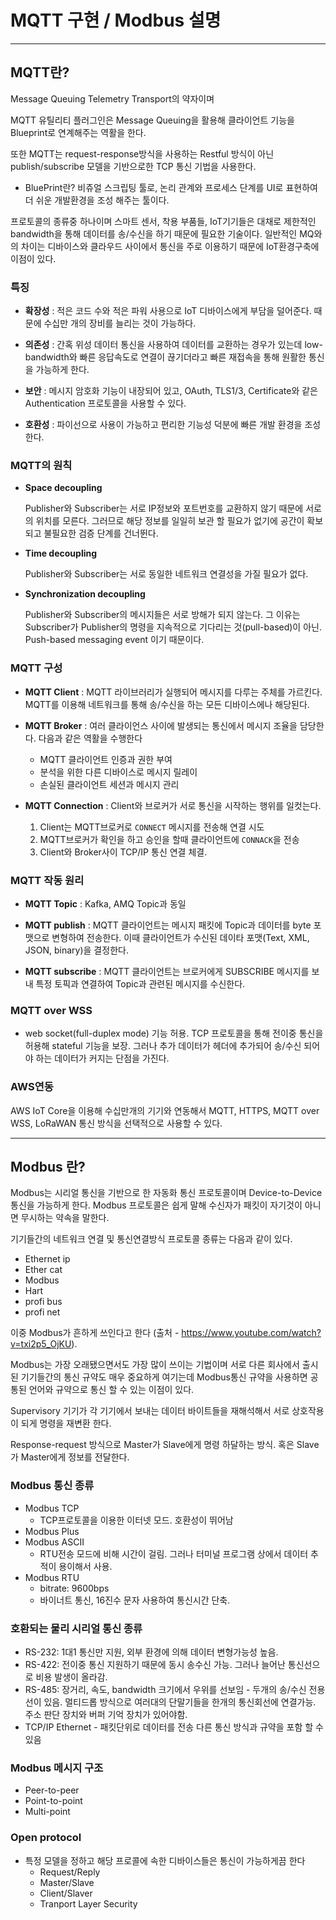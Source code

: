 
# MQTT 구현 / Modbus 설명

---

## MQTT란?

Message Queuing Telemetry Transport의 약자이며

MQTT 유틸리티 플러그인은 Message Queuing을 활용해 클라이언트 기능을 Blueprint로 연계해주는 역활을 한다.

또한 MQTT는 request-response방식을 사용하는 Restful 방식이 아닌 publish/subscribe 모델을 기반으로한 TCP 통신 기법을 사용한다.

-  BluePrint란?
비쥬얼 스크립팅 툴로, 논리 관계와 프로세스 단계를 UI로 표현하여 더 쉬운 개발환경을 조성 해주는 툴이다.

   
프로토콜의 종류중 하나이며 스마트 센서, 착용 부품들, IoT기기들은 대채로 제한적인 bandwidth을 통해 데이터를 송/수신을 하기 때문에 필요한 기술이다.
일반적인 MQ와의 차이는 디바이스와 클라우드 사이에서 통신을 주로 이용하기 때문에 IoT환경구축에 이점이 있다.

### 특징

- **확장성** : 적은 코드 수와 적은 파워 사용으로 IoT 디바이스에게 부담을 덜어준다. 때문에 수십만 개의 장비를 늘리는 것이 가능하다.


- **의존성** : 간혹 위성 데이터 통신을 사용하여 데이터를 교환하는 경우가 있는데 low-bandwidth와 빠른 응답속도로 연결이 끊기더라고 빠른 재접속을 통해 원활한 통신을 가능하게 한다.


- **보안** : 메시지 암호화 기능이 내장되어 있고, OAuth, TLS1/3, Certificate와 같은 Authentication 프로토콜을 사용할 수 있다.


- **호환성** : 파이선으로 사용이 가능하고 편리한 기능성 덕분에 빠른 개발 환경을 조성한다.


### MQTT의 원칙

- **Space decoupling**

  Publisher와 Subscriber는 서로 IP정보와 포트번호를 교환하지 않기 때문에 서로의 위치를 모른다. 그러므로 해당 정보를 일일히 보관 할 필요가 없기에 공간이 확보되고 불필요한 검증 단계를 건너뛴다.


- **Time decoupling**

  Publisher와 Subscriber는 서로 동일한 네트워크 연결성을 가질 필요가 없다.

- **Synchronization decoupling**

  Publisher와 Subscriber의 메시지들은 서로 방해가 되지 않는다. 그 이유는 Subscriber가 Publisher의 명령을 지속적으로 기다리는 것(pull-based)이 아닌. Push-based messaging event 이기 때문이다.

### MQTT 구성

- **MQTT Client** :  MQTT 라이브러리가 실행되어 메시지를 다루는 주체를 가르킨다. MQTT를 이용해 네트워크를 통해 송/수신을 하는 모든 디바이스에나 해당된다.


- **MQTT Broker** : 여러 클라이언스 사이에 발생되는 통신에서 메시지 조율을 담당한다. 다음과 같은 역활을 수행한다
  - MQTT 클라이언트 인증과 권한 부여
  - 분석을 위한 다른 디바이스로 메시지 릴레이
  - 손실된 클라이언트 세션과 메시지 관리


- **MQTT Connection** : Client와 브로커가 서로 통신을 시작하는 행위를 일컷는다.
  1. Client는 MQTT브로커로 `CONNECT` 메시지를 전송해 연결 시도
  2. MQTT브로커가 확인을 하고 승인을 할때 클라이언트에 `CONNACK`을 전송
  3. Client와 Broker사이 TCP/IP 통신 연결 체결.


### MQTT 작동 원리

- **MQTT Topic** : Kafka, AMQ Topic과 동일
  

- **MQTT publish** : MQTT 클라이언트는 메시지 패킷에 Topic과 데이터를 byte 포맷으로 변형하여 전송한다. 이때 클라이언트가 수신된 데이타 포맷(Text, XML, JSON, binary)을 결정한다.


- **MQTT subscribe** : MQTT 클라이언트는 브로커에게 SUBSCRIBE 메시지를 보내 특정 토픽과 연결하여 Topic과 관련된 메시지를 수신한다.


### MQTT over WSS

- web socket(full-duplex mode) 기능 허용. TCP 프로토콜을 통해 전이중 통신을 허용해 stateful 기능을 보장. 그러나 추가 데이터가 헤더에 추가되어 송/수신 되어야 하는 데이터가 커지는 단점을 가진다.


### AWS연동

AWS IoT Core을 이용해 수십만개의 기기와 연동해서 MQTT, HTTPS, MQTT over WSS, LoRaWAN 통신 방식을 선택적으로 사용할 수 있다.


---

## Modbus 란?

Modbus는 시리얼 통신을 기반으로 한 자동화 통신 프로토콜이며 Device-to-Device 통신을 가능하게 한다.
Modbus 프로토콜은 쉽게 말해 수신자가 패킷이 자기것이 아니면 무시하는 약속을 말한다.

기기들간의 네트워크 연결 및 통신연결방식 프로토콜 종류는 다음과 같이 있다.
 - Ethernet ip
 - Ether cat
 - Modbus
 - Hart
 - profi bus
 - profi net

이중 Modbus가 흔하게 쓰인다고 한다 (출처 - https://www.youtube.com/watch?v=txi2p5_OjKU).

Modbus는 가장 오래됐으면서도 가장 많이 쓰이는 기법이며 서로 다른 회사에서 출시된 기기들간의 통신 규약도 매우 중요하게 여기는데 Modbus통신 규약을 사용하면 공통된 언어와 규약으로 통신 할 수 있는 이점이 있다. 

Supervisory 기기가 각 기기에서 보내는 데이터 바이트들을 재해석해서 서로 상호작용이 되게 명령을 재변환 한다.
 
Response-request 방식으로 Master가 Slave에게 명령 하달하는 방식. 혹은 Slave가 Master에게 정보를 전달한다.

### Modbus 통신 종류

- Modbus TCP
  - TCP프로토콜을 이용한 이터넷 모드. 호환성이 뛰어남
- Modbus Plus
- Modbus ASCII
  - RTU전송 모드에 비해 시간이 걸림. 그러나 터미널 프로그램 상에서 데이터 추적이 용이해서 사용.
- Modbus RTU
  - bitrate: 9600bps
  - 바이너트 통신, 16진수 문자 사용하여 통신시간 단축.


### 호환되는 물리 시리얼 통신 종류

- RS-232: 1대1 통신만 지원, 외부 환경에 의해 데이터 변형가능성 높음.
- RS-422: 전이중 통신 지원하기 때문에 동시 송수신 가능. 그러나 늘어난 통신선으로 비용 발생이 올라감.
- RS-485: 장거리, 속도, bandwidth 크기에서 우위를 선보임 - 두개의 송/수신 전용 선이 있음. 멀티드롭 방식으로 여러대의 단말기들을 한개의 통신회선에 연결가능. 주소 판단 장치와 버퍼 기억 장치가 있어야함.
- TCP/IP Ethernet - 패킷단위로 데이터를 전송 다른 통신 방식과 규약을 포함 할 수 있음

### Modbus 메시지 구조

- Peer-to-peer
- Point-to-point
- Multi-point


### Open protocol
- 특정 모델을 정하고 해당 프로콜에 속한 디바이스들은 통신이 가능하게끔 한다
  - Request/Reply
  - Master/Slave
  - Client/Slaver
  - Tranport Layer Security


